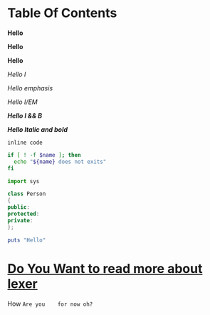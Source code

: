 # Table Of Contents

<b> Hello </b>

<strong> Hello </strong>

**Hello**

<i> Hello I </i>

<em> Hello emphasis </em>

*Hello I/EM*

<i><b> Hello I && B </b></i>

***Hello Italic and bold***

`inline code`

```sh
if [ ! -f $name ]; then
  echo "${name} does not exits"
fi
```

```py
import sys
```

```c++
class Person
{
public:
protected:
private:
};
```

```rb
puts "Hello"
```


# [Do You Want to read more about lexer](lexer.md)

How `Are you    for now
oh?
`


